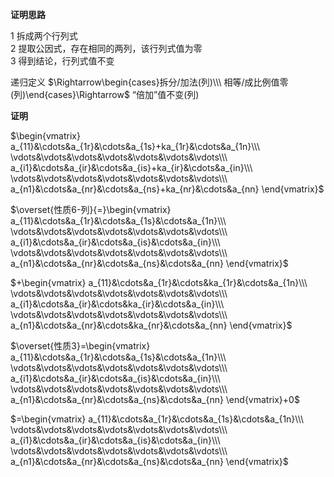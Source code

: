 **证明思路**  
  
1 拆成两个行列式  
2 提取公因式，存在相同的两列，该行列式值为零  
3 得到结论，行列式值不变  
  
递归定义 $\Rightarrow\begin{cases}拆分/加法(列)\\\ 相等/成比例值零(列)\end{cases}\Rightarrow$ “倍加”值不变(列)  
  
**证明**  
  
 $\begin{vmatrix}  
a_{11}&\cdots&a_{1r}&\cdots&a_{1s}+ka_{1r}&\cdots&a_{1n}\\\  
\vdots&\vdots&\vdots&\vdots&\vdots&\vdots&\vdots\\\  
a_{i1}&\cdots&a_{ir}&\cdots&a_{is}+ka_{ir}&\cdots&a_{in}\\\  
\vdots&\vdots&\vdots&\vdots&\vdots&\vdots&\vdots\\\  
a_{n1}&\cdots&a_{nr}&\cdots&a_{ns}+ka_{nr}&\cdots&a_{nn}  
\end{vmatrix}$  
  
 $\overset{性质6-列}{=}\begin{vmatrix}  
a_{11}&\cdots&a_{1r}&\cdots&a_{1s}&\cdots&a_{1n}\\\  
\vdots&\vdots&\vdots&\vdots&\vdots&\vdots&\vdots\\\  
a_{i1}&\cdots&a_{ir}&\cdots&a_{is}&\cdots&a_{in}\\\  
\vdots&\vdots&\vdots&\vdots&\vdots&\vdots&\vdots\\\  
a_{n1}&\cdots&a_{nr}&\cdots&a_{ns}&\cdots&a_{nn}  
\end{vmatrix}$  
  
 $+\begin{vmatrix}  
a_{11}&\cdots&a_{1r}&\cdots&ka_{1r}&\cdots&a_{1n}\\\  
\vdots&\vdots&\vdots&\vdots&\vdots&\vdots&\vdots\\\  
a_{i1}&\cdots&a_{ir}&\cdots&ka_{ir}&\cdots&a_{in}\\\  
\vdots&\vdots&\vdots&\vdots&\vdots&\vdots&\vdots\\\  
a_{n1}&\cdots&a_{nr}&\cdots&ka_{nr}&\cdots&a_{nn}  
\end{vmatrix}$  
  
 $\overset{性质3}=\begin{vmatrix}  
a_{11}&\cdots&a_{1r}&\cdots&a_{1s}&\cdots&a_{1n}\\\  
\vdots&\vdots&\vdots&\vdots&\vdots&\vdots&\vdots\\\  
a_{i1}&\cdots&a_{ir}&\cdots&a_{is}&\cdots&a_{in}\\\  
\vdots&\vdots&\vdots&\vdots&\vdots&\vdots&\vdots\\\  
a_{n1}&\cdots&a_{nr}&\cdots&a_{ns}&\cdots&a_{nn}  
\end{vmatrix}+0$  
  
 $=\begin{vmatrix}  
a_{11}&\cdots&a_{1r}&\cdots&a_{1s}&\cdots&a_{1n}\\\  
\vdots&\vdots&\vdots&\vdots&\vdots&\vdots&\vdots\\\  
a_{i1}&\cdots&a_{ir}&\cdots&a_{is}&\cdots&a_{in}\\\  
\vdots&\vdots&\vdots&\vdots&\vdots&\vdots&\vdots\\\  
a_{n1}&\cdots&a_{nr}&\cdots&a_{ns}&\cdots&a_{nn}  
\end{vmatrix}$  
  
